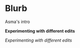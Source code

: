# Blurb 

<p> Asma's intro </p> 

**Experimenting with different edits**

*Experimenting with different edits*
